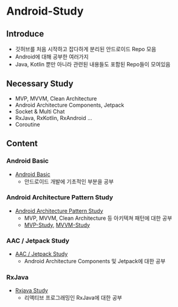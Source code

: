 # Android-Study

## Introduce

- 깃허브를 처음 시작하고 잡다하게 분리된 안드로이드 Repo 모음
- Android에 대해 공부한 여러가지
- Java, Kotlin 뿐만 아니라 관련된 내용들도 포함된 Repo들이 모여있음

## Necessary Study

- MVP, MVVM, Clean Architecture
- Android Architecture Components, Jetpack
- Socket & Multi Chat
- RxJava, RxKotlin, RxAndroid ...
- Coroutine

## Content

### Android Basic

- [Android Basic](https://github.com/KRMKGOLD/Android-Basic)
  - 안드로이드 개발에 기초적인 부분을 공부

### Android Architecture Pattern Study

- [Android Architecture Pattern Study](https://github.com/KRMKGOLD/Android-Architecture-Pattern)
  - MVP, MVVM, Clean Architecture 등 아키텍쳐 패턴에 대한 공부
  - [MVP-Study](https://github.com/KRMKGOLD/Android-MVPSample), [MVVM-Study](https://github.com/KRMKGOLD/Android-MVVMSample)

### AAC / Jetpack Study

- [AAC / Jetpack Study](https://github.com/KRMKGOLD/Android-Jetpack-Study)
  - Android Architecture Components 및 Jetpack에 대한 공부

### RxJava

- [Rxjava Study](https://github.com/KRMKGOLD/RxJava-Study)
  - 리액티브 프로그래밍인 RxJava에 대한 공부
